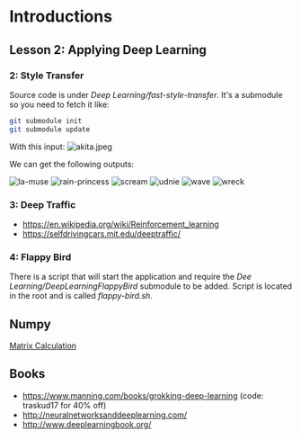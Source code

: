 # Introductions

## Lesson 2: Applying Deep Learning

### 2: Style Transfer
Source code is under *Deep Learning/fast-style-transfer*. It's a submodule so you need to fetch it like:
```bash
git submodule init
git submodule update
```
With this input: 
![akita.jpeg](https://github.com/Scrier/udacity/master/Deep%20Learning/resources/akita.jpeg)

We can get the following outputs:

![la-muse](https://github.com/Scrier/udacity/tree/master/Deep%20Learning/output/akita-la-muse.jpg)
![rain-princess](https://github.com/Scrier/udacity/tree/master/Deep%20Learning/output/akita-rain-princess.jpg)
![scream](https://github.com/Scrier/udacity/tree/master/Deep%20Learning/output/akita-scream.jpg)
![udnie](https://github.com/Scrier/udacity/tree/master/Deep%20Learning/output/akita-udnie.jpg)
![wave](https://github.com/Scrier/udacity/tree/master/Deep%20Learning/output/akita-wave.jpg)
![wreck](https://github.com/Scrier/udacity/tree/master/Deep%20Learning/output/akita-wreck.jpg)

### 3: Deep Traffic

 * https://en.wikipedia.org/wiki/Reinforcement_learning
 * https://selfdrivingcars.mit.edu/deeptraffic/
 
### 4: Flappy Bird

There is a script that will start the application and require the *Dee Learning/DeepLearningFlappyBird* submodule to be 
added. Script is located in the root and is called *flappy-bird.sh*.

## Numpy

[Matrix Calculation](matrix.md)

## Books
 * https://www.manning.com/books/grokking-deep-learning (code: traskud17 for 40% off)
 * http://neuralnetworksanddeeplearning.com/
 * http://www.deeplearningbook.org/

